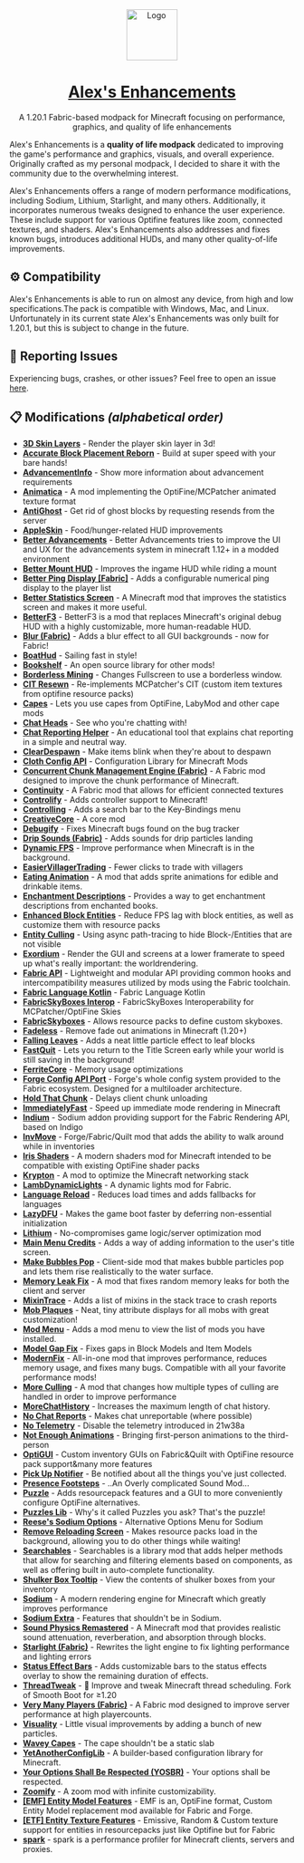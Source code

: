 <div align="center">
  <a href="https://github.com/alexs-enhancements/modpack">
    <img src="https://i.imgur.com/0hXVQvj.png" alt="Logo" height="90">
    <h1 align="center">
    Alex's Enhancements
    </h1>
  </a>
  <p align="center">
    A 1.20.1 Fabric-based modpack for Minecraft focusing on performance, graphics, and quality of life enhancements
  </p>
</div>

Alex's Enhancements is a **quality of life modpack** dedicated to improving the game's performance and graphics, visuals, and overall experience. Originally crafted as my personal modpack, I decided to share it with the community due to the overwhelming interest. 

Alex's Enhancements offers a range of modern performance modifications, including Sodium, Lithium, Starlight, and many others. Additionally, it incorporates numerous tweaks designed to enhance the user experience. These include support for various Optifine features like zoom, connected textures, and shaders. Alex's Enhancements also addresses and fixes known bugs, introduces additional HUDs, and many other quality-of-life improvements.

## ⚙ Compatibility

Alex's Enhancements is able to run on almost any device, from high and low specifications.The pack is compatible with Windows, Mac, and Linux. Unfortunately in its current state Alex's Enhancements was only built for 1.20.1, but this is subject to change in the future.


## 🐛 Reporting Issues

Experiencing bugs, crashes, or other issues? Feel free to open an issue [here](https://github.com/alexs-enhancements/modpack/issues).

## 📋 Modifications *(alphabetical order)*

- [**3D Skin Layers**](https://modrinth.com/mod/3dskinlayers) - Render the player skin layer in 3d!
- [**Accurate Block Placement Reborn**](https://modrinth.com/mod/accurate-block-placement-reborn) - Build at super speed with your bare hands!
- [**AdvancementInfo**](https://modrinth.com/mod/advancementinfo) - Show more information about advancement requirements
- [**Animatica**](https://modrinth.com/mod/animatica) - A mod implementing the OptiFine/MCPatcher animated texture format
- [**AntiGhost**](https://modrinth.com/mod/antighost) - Get rid of ghost blocks by requesting resends from the server
- [**AppleSkin**](https://modrinth.com/mod/appleskin) - Food/hunger-related HUD improvements
- [**Better Advancements**](https://modrinth.com/mod/better-advancements) - Better Advancements tries to improve the UI and UX for the advancements system in minecraft 1.12+ in a modded environment
- [**Better Mount HUD**](https://modrinth.com/mod/better-mount-hud) - Improves the ingame HUD while riding a mount
- [**Better Ping Display [Fabric]**](https://modrinth.com/mod/better-ping-display-fabric) - Adds a configurable numerical ping display to the player list
- [**Better Statistics Screen**](https://modrinth.com/mod/better-stats) - A Minecraft mod that improves the statistics screen and makes it more useful.
- [**BetterF3**](https://modrinth.com/mod/betterf3) - BetterF3 is a mod that replaces Minecraft's original debug HUD with a highly customizable, more human-readable HUD.
- [**Blur (Fabric)**](https://modrinth.com/mod/blur-fabric) - Adds a blur effect to all GUI backgrounds - now for Fabric!
- [**BoatHud**](https://modrinth.com/mod/boathud) - Sailing fast in style!
- [**Bookshelf**](https://modrinth.com/mod/bookshelf-lib) - An open source library for other mods!
- [**Borderless Mining**](https://modrinth.com/mod/borderless-mining) - Changes Fullscreen to use a borderless window.
- [**CIT Resewn**](https://modrinth.com/mod/cit-resewn) - Re-implements MCPatcher's CIT (custom item textures from optifine resource packs)
- [**Capes**](https://modrinth.com/mod/capes) - Lets you use capes from OptiFine, LabyMod and other cape mods
- [**Chat Heads**](https://modrinth.com/mod/chat-heads) - See who you're chatting with!
- [**Chat Reporting Helper**](https://modrinth.com/mod/chat-reporting-helper) - An educational tool that explains chat reporting in a simple and neutral way.
- [**ClearDespawn**](https://modrinth.com/mod/cleardespawn) - Make items blink when they're about to despawn
- [**Cloth Config API**](https://modrinth.com/mod/cloth-config) - Configuration Library for Minecraft Mods
- [**Concurrent Chunk Management Engine (Fabric)**](https://modrinth.com/mod/c2me-fabric) - A Fabric mod designed to improve the chunk performance of Minecraft.
- [**Continuity**](https://modrinth.com/mod/continuity) - A Fabric mod that allows for efficient connected textures
- [**Controlify**](https://modrinth.com/mod/controlify) - Adds controller support to Minecraft!
- [**Controlling**](https://modrinth.com/mod/controlling) - Adds a search bar to the Key-Bindings menu
- [**CreativeCore**](https://modrinth.com/mod/creativecore) - A core mod
- [**Debugify**](https://modrinth.com/mod/debugify) - Fixes Minecraft bugs found on the bug tracker
- [**Drip Sounds (Fabric)**](https://modrinth.com/mod/dripsounds-fabric) - Adds sounds for drip particles landing
- [**Dynamic FPS**](https://modrinth.com/mod/dynamic-fps) - Improve performance when Minecraft is in the background.
- [**EasierVillagerTrading**](https://modrinth.com/mod/easiervillagertrading) - Fewer clicks to trade with villagers
- [**Eating Animation**](https://modrinth.com/mod/eating-animation) - A mod that adds sprite animations for edible and drinkable items.
- [**Enchantment Descriptions**](https://modrinth.com/mod/enchantment-descriptions) - Provides a way to get enchantment descriptions from enchanted books.
- [**Enhanced Block Entities**](https://modrinth.com/mod/ebe) - Reduce FPS lag with block entities, as well as customize them with resource packs
- [**Entity Culling**](https://modrinth.com/mod/entityculling) - Using async path-tracing to hide Block-/Entities that are not visible
- [**Exordium**](https://modrinth.com/mod/exordium) - Render the GUI and screens at a lower framerate to speed up what's really important: the worldrendering.
- [**Fabric API**](https://modrinth.com/mod/fabric-api) - Lightweight and modular API providing common hooks and intercompatibility measures utilized by mods using the Fabric toolchain.
- [**Fabric Language Kotlin**](https://modrinth.com/mod/fabric-language-kotlin) - Fabric Language Kotlin
- [**FabricSkyBoxes Interop**](https://modrinth.com/mod/fabricskyboxes-interop) - FabricSkyBoxes Interoperability for MCPatcher/OptiFine Skies
- [**FabricSkyboxes**](https://modrinth.com/mod/fabricskyboxes) - Allows resource packs to define custom skyboxes.
- [**Fadeless**](https://modrinth.com/mod/fadeless) - Remove fade out animations in Minecraft (1.20+)
- [**Falling Leaves**](https://modrinth.com/mod/fallingleaves) - Adds a neat little particle effect to leaf blocks
- [**FastQuit**](https://modrinth.com/mod/fastquit) - Lets you return to the Title Screen early while your world is still saving in the background!
- [**FerriteCore**](https://modrinth.com/mod/ferrite-core) - Memory usage optimizations
- [**Forge Config API Port**](https://modrinth.com/mod/forge-config-api-port) - Forge's whole config system provided to the Fabric ecosystem. Designed for a multiloader architecture.
- [**Hold That Chunk**](https://modrinth.com/mod/hold-that-chunk) - Delays client chunk unloading
- [**ImmediatelyFast**](https://modrinth.com/mod/immediatelyfast) - Speed up immediate mode rendering in Minecraft
- [**Indium**](https://modrinth.com/mod/indium) - Sodium addon providing support for the Fabric Rendering API, based on Indigo
- [**InvMove**](https://modrinth.com/mod/invmove) - Forge/Fabric/Quilt mod that adds the ability to walk around while in inventories
- [**Iris Shaders**](https://modrinth.com/mod/iris) - A modern shaders mod for Minecraft intended to be compatible with existing OptiFine shader packs
- [**Krypton**](https://modrinth.com/mod/krypton) - A mod to optimize the Minecraft networking stack
- [**LambDynamicLights**](https://modrinth.com/mod/lambdynamiclights) - A dynamic lights mod for Fabric.
- [**Language Reload**](https://modrinth.com/mod/language-reload) - Reduces load times and adds fallbacks for languages
- [**LazyDFU**](https://modrinth.com/mod/lazydfu) - Makes the game boot faster by deferring non-essential initialization
- [**Lithium**](https://modrinth.com/mod/lithium) - No-compromises game logic/server optimization mod
- [**Main Menu Credits**](https://modrinth.com/mod/main-menu-credits) - Adds a way of adding information to the user's title screen.
- [**Make Bubbles Pop**](https://modrinth.com/mod/make_bubbles_pop) - Client-side mod that makes bubble particles pop and lets them rise realistically to the water surface.
- [**Memory Leak Fix**](https://modrinth.com/mod/memoryleakfix) - A mod that fixes random memory leaks for both the client and server
- [**MixinTrace**](https://modrinth.com/mod/mixintrace) - Adds a list of mixins in the stack trace to crash reports 
- [**Mob Plaques**](https://modrinth.com/mod/mob-plaques) - Neat, tiny attribute displays for all mobs with great customization!
- [**Mod Menu**](https://modrinth.com/mod/modmenu) - Adds a mod menu to view the list of mods you have installed.
- [**Model Gap Fix**](https://modrinth.com/mod/modelfix) - Fixes gaps in Block Models and Item Models
- [**ModernFix**](https://modrinth.com/mod/modernfix) - All-in-one mod that improves performance, reduces memory usage, and fixes many bugs. Compatible with all your favorite performance mods!
- [**More Culling**](https://modrinth.com/mod/moreculling) - A mod that changes how multiple types of culling are handled in order to improve performance
- [**MoreChatHistory**](https://modrinth.com/mod/morechathistory) - Increases the maximum length of chat history.
- [**No Chat Reports**](https://modrinth.com/mod/no-chat-reports) - Makes chat unreportable (where possible)
- [**No Telemetry**](https://modrinth.com/mod/no-telemetry) - Disable the telemetry introduced in 21w38a
- [**Not Enough Animations**](https://modrinth.com/mod/not-enough-animations) - Bringing first-person animations to the third-person
- [**OptiGUI**](https://modrinth.com/mod/optigui) - Custom inventory GUIs on Fabric&Quilt with OptiFine resource pack support&many more features
- [**Pick Up Notifier**](https://modrinth.com/mod/pick-up-notifier) - Be notified about all the things you've just collected.
- [**Presence Footsteps**](https://modrinth.com/mod/presence-footsteps) - ..An Overly complicated Sound Mod...
- [**Puzzle**](https://modrinth.com/mod/puzzle) - Adds resourcepack features and a GUI to more conveniently configure OptiFine alternatives.
- [**Puzzles Lib**](https://modrinth.com/mod/puzzles-lib) - Why's it called Puzzles you ask? That's the puzzle!
- [**Reese's Sodium Options**](https://modrinth.com/mod/reeses-sodium-options) - Alternative Options Menu for Sodium
- [**Remove Reloading Screen**](https://modrinth.com/mod/rrls) - Makes resource packs load in the background, allowing you to do other things while waiting!
- [**Searchables**](https://modrinth.com/mod/searchables) - Searchables is a library mod that adds helper methods that allow for searching and filtering elements based on components, as well as offering built in auto-complete functionality.
- [**Shulker Box Tooltip**](https://modrinth.com/mod/shulkerboxtooltip) - View the contents of shulker boxes from your inventory
- [**Sodium**](https://modrinth.com/mod/sodium) - A modern rendering engine for Minecraft which greatly improves performance
- [**Sodium Extra**](https://modrinth.com/mod/sodium-extra) - Features that shouldn't be in Sodium.
- [**Sound Physics Remastered**](https://modrinth.com/mod/sound-physics-remastered) - A Minecraft mod that provides realistic sound attenuation, reverberation, and absorption through blocks.
- [**Starlight (Fabric)**](https://modrinth.com/mod/starlight) - Rewrites the light engine to fix lighting performance and lighting errors
- [**Status Effect Bars**](https://modrinth.com/mod/status-effect-bars) - Adds customizable bars to the status effects overlay to show the remaining duration of effects.
- [**ThreadTweak**](https://modrinth.com/mod/threadtweak) - 🧵 Improve and tweak Minecraft thread scheduling. Fork of Smooth Boot for ≥1.20
- [**Very Many Players (Fabric)**](https://modrinth.com/mod/vmp-fabric) - A Fabric mod designed to improve server performance at high playercounts.
- [**Visuality**](https://modrinth.com/mod/visuality) - Little visual improvements by adding a bunch of new particles.
- [**Wavey Capes**](https://modrinth.com/mod/wavey-capes) - The cape shouldn't be a static slab
- [**YetAnotherConfigLib**](https://modrinth.com/mod/yacl) - A builder-based configuration library for Minecraft.
- [**Your Options Shall Be Respected (YOSBR)**](https://modrinth.com/mod/yosbr) - Your options shall be respected.
- [**Zoomify**](https://modrinth.com/mod/zoomify) - A zoom mod with infinite customizability.
- [**[EMF] Entity Model Features**](https://modrinth.com/mod/entity-model-features) - EMF is an, OptiFine format, Custom Entity Model replacement mod available for Fabric and Forge.
- [**[ETF] Entity Texture Features**](https://modrinth.com/mod/entitytexturefeatures) - Emissive, Random & Custom texture support for entities in resourcepacks just like Optifine but for Fabric
- [**spark**](https://modrinth.com/mod/spark) - spark is a performance profiler for Minecraft clients, servers and proxies.

